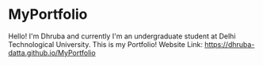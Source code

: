 # MyPortfolio

Hello! I'm Dhruba and currently I'm an undergraduate student at Delhi Technological University. This is my Portfolio! 
Website Link: https://dhruba-datta.github.io/MyPortfolio
